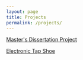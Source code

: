 ```yaml
---
layout: page
title: Projects
permalink: /projects/
---
```


[Master's Dissertation Project](_posts/2023-10-04-shapesound.markdown)

[Electronic Tap Shoe](_posts/2023-10-19-digitaltapshoe.markdown)